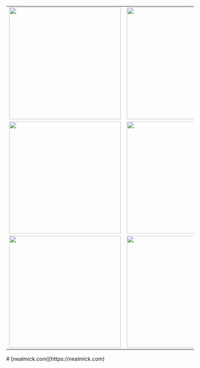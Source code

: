 <!--- https://foliolink.me/ --->
<table>
    <tr>
        <td>
            <a href="https://firebet.ai/">
                <img src="https://r2.foliolink.me/portfolio/portfolio/github/1/image1.png?" width="300"/>
            </a>
        </td>
        <td>
            <a href="https://recipe-genie.xyz/">
                <img src="https://r2.foliolink.me/portfolio/portfolio/github/1/image2.png?" width="300"/>
            </a>
        </td>
    </tr> 
     <tr>
        <td>
            <a href="https://pro-note.xyz/">
                <img src="https://r2.foliolink.me/portfolio/portfolio/github/1/image3.png?" width="300"/>
            </a>
        </td>
        <td>
            <a href="https://chat4u.io/">
                <img src="https://r2.foliolink.me/portfolio/portfolio/github/1/image4.png?" width="300"/>
            </a>
        </td>
    </tr> 
     <tr>
        <td>
            <a href="https://launchba.se/">
                <img src="https://r2.foliolink.me/portfolio/portfolio/github/1/image5.png?" width="300"/>
            </a>
        </td>
        <td>
            <a href="https://squashbug.xyz/">
                <img src="https://r2.foliolink.me/portfolio/portfolio/github/1/image6.png?" width="300"/>
            </a>
        </td>
    </tr> 
 </table>
# [nealmick.com](https://nealmick.com)
